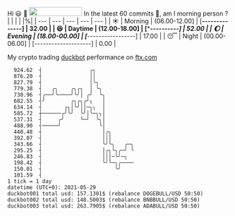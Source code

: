 Hi :smiley: :wave: <img src="https://jojoee.jojoee.com/api/utcnow" width="120" height="20">
In the latest 60 commits :bug:, am I morning person ? 
| | | | |%|
| --- | --- | --- | --- | --- |
| :sunny: | Morning | (06.00-12.00] | [******--------------] | 32.00 |
| :satisfied: | Daytime | (12.00-18.00] | [**********----------] | 52.00 |
| :moon: | Evening | (18.00-00.00] | [***-----------------] | 17.00 |
| :sleeping: | Night | (00.00-06.00] | [--------------------] | 0.00 |

My crypto trading [duckbot](https://github.com/jojoee/duckbot) performance on [ftx.com](https://ftx.com/#a=13144711)
```
  924.62  ┤               ╭╮
  876.20  ┤               ││
  827.79  ┤               │╰╮
  779.38  ┤   ╭╮    ╭╮╭╮  │ ╰╮
  730.96  ┤╭──╯╰────╯╰╯│ ╭╯  ╰╮
  682.55  ┤╯        ╭╮╭╮╭╯╮   │
  634.14  ┤       ╭╮│╰╯││─╮╮  │
  585.72  ┼──────╭╯╰╯  ╰╯│╰─╮╮│
  537.31  ┤     ╭╯     ╰─╯  ╰╮│
  488.90  ┤─────╯            ╰│
  440.48  ┤                   │╭╮
  392.07  ┤                   │││
  343.66  ┤                   ╰╯╰╮   ╭─╮
  295.25  ┤                   │╭╮╰╮╭─╯ ╰
  246.83  ┤                   │││─╰╯─╮
  198.42  ┤                   ╰╯╰─╮╭────
  150.01  ┤                       ╰╯
  101.59  ┤
1 tick = 1 day
datetime (UTC+0): 2021-05-29
duckbot001 total usd: 157.1301$ (rebalance DOGEBULL/USD 50:50)
duckbot002 total usd: 148.5003$ (rebalance BNBBULL/USD 50:50)
duckbot003 total usd: 263.7905$ (rebalance ADABULL/USD 50:50)
```

